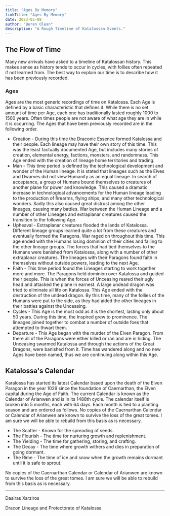 ```yaml
---
title: "Ages By Memory"
linkTitle: "Ages By Memory"
date: 2023-05-08
author: "Beren Olean"
description: "A Rough Timeline of Katalossan Events."
---
```

## The Flow of Time

Many new arrivals have asked to a timeline of Katalossan history.  This makes sense as history tends to occur in cycles, with follies often repeated if not learned from.  The best way to explain our time is to describe how it has been previously recorded.

### Ages

Ages are the most generic recordings of time on Katalossa.  Each Age is defined by a basic characteristic that defines it.  While there is no set amount of time per Age, each one has traditionally lasted roughly 1000 to 1500 years.  Often times people are not aware of what age they are in while it is occurring.  The Ages that have been previously recorded are in the following order.

- Creation - During this time the Draconic Essence formed Katalossa and their people.  Each lineage may have their own story of this time.  This was the least factually documented Age, but includes many stories of creation, elemental energy, factions, monsters, and randomness.  This Age ended with the creation of lineage home territories and trading.
- Man - This time period is defined by the technological development and wonder of the Human lineage.  It is stated that lineages such as the Elves and Dwarves did not view Humanity as an equal lineage.  In search of acceptance, a group of Humans bound themselves to creatures of another plane for power and knowledge.  This caused a dramatic increase in technological advancements for the Human lineage leading to the production of firearms, flying ships, and many other technological wonders.  Sadly this also caused great distrust among the other lineages, causing many battles.  War between the Human Lineage and a number of other Lineages and extraplanar creatures caused the transition to the following Age.
- Upheaval - Extraplanar creatures flooded the lands of Katalossa.  Different lineage groups learned quite a lot from these creatures and eventually formed the Paragons.  War raged on throughout this time.  This age ended with the Humans losing dominion of their cities and falling to the other lineage groups.  The forces that had tied themselves to the Humans were banished from Katalossa, along with a number of other extraplanar creatures.  The lineages with their Paragons found faith in themselves without outside powers, leading to the next Age.
- Faith - This time period found the Lineages starting to work together more and more.  The Paragons held dominion over Katalossa and guided their people.  This is when the forces of Unceasing reared their ugly head and attacked the plane in earnest.  A large undead dragon was tried to eliminate all life on Katalossa.  This Age ended with the destruction of the undead dragon.  By this time, many of the follies of the Humans were put to the side, as they had aided the other lineages in their battles against the Unceasing.
- Cycles - This Age is the most odd as it is the shortest, lasting only about 50 years.  During this time, the Inspired grew to prominence.  The lineages joined together to combat a number of outside foes that attempted to thwart them.  
- Departure - This Age began with the murder of the Elven Paragon.  From there all of the Paragons were either killed or ran and are in hiding.  The Unceasing swarmed Katalossa and  through the actions of the Great Dragons, were banished from it.  Time has wandered along and no new Ages have been named, thus we are continuing along within this Age.

## Katalossa's Calendar

Karalossa has started its latest Calendar based upon the death of the Elven Paragon in the year 1029 since the foundation of Caernarthan, the Elven capital during the Age of Faith.  The current Calendar is known as the Calendar of Arianwen and is in its 1488th cycle.  The calendar itself is broken into 5 months, each with 64 days.  Each month is tied to a planting season and are ordered as follows.  No copies of the Caernarthan Calendar or Calendar of Arianwen are known to survive the loss of the great tomes.  I am sure we will be able to rebuild from this basis as is necessary.

- The Scatter - Known for the spreading of seeds.
- The Flourish - The time for nurturing growth and replenishment.
- The Yielding - The time for gathering, storing, and crafting.
- The Decay - The time where growth withers and dies in preparation of going dormant.
- The Rime - The time of ice and snow when the growth remains dormant until it is safe to sprout.

No copies of the Caernarthan Calendar or Calendar of Arianwen are known to survive the loss of the great tomes.  I am sure we will be able to rebuild from this basis as is necessary.

------

Daalras Xarziros

Dracon Lineage and Protectorate of Katalossa
